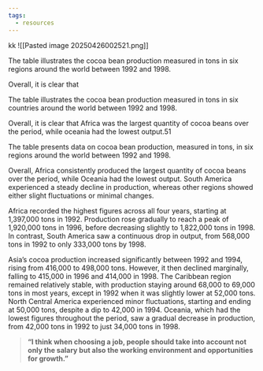 ```yaml
---
tags:
  - resources
---
```

kk
![[Pasted image 20250426002521.png]]

The table illustrates the cocoa bean production measured in tons in six regions around the world between 1992 and 1998.

Overall, it is clear that 

The table illustrates the cocoa bean production measured in tons in six countries around the world between 1992 and 1998.

Overall, it is clear that Africa was the largest quantity of cocoa beans over the period, while oceania had the lowest output.51

The table presents data on cocoa bean production, measured in tons, in six regions around the world between 1992 and 1998.

Overall, Africa consistently produced the largest quantity of cocoa beans over the period, while Oceania had the lowest output. South America experienced a steady decline in production, whereas other regions showed either slight fluctuations or minimal changes.

Africa recorded the highest figures across all four years, starting at 1,397,000 tons in 1992. Production rose gradually to reach a peak of 1,920,000 tons in 1996, before decreasing slightly to 1,822,000 tons in 1998. In contrast, South America saw a continuous drop in output, from 568,000 tons in 1992 to only 333,000 tons by 1998.

Asia’s cocoa production increased significantly between 1992 and 1994, rising from 416,000 to 498,000 tons. However, it then declined marginally, falling to 415,000 in 1996 and 414,000 in 1998. The Caribbean region remained relatively stable, with production staying around 68,000 to 69,000 tons in most years, except in 1992 when it was slightly lower at 52,000 tons. North Central America experienced minor fluctuations, starting and ending at 50,000 tons, despite a dip to 42,000 in 1994. Oceania, which had the lowest figures throughout the period, saw a gradual decrease in production, from 42,000 tons in 1992 to just 34,000 tons in 1998.

> **“I think when choosing a job, people should take into account not only the salary but also the working environment and opportunities for growth.”**
